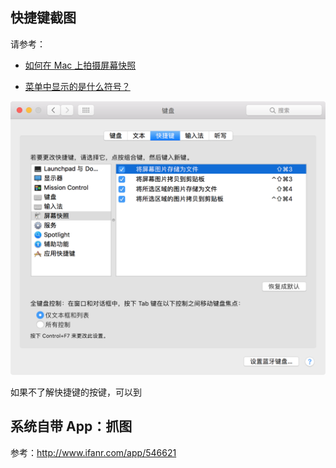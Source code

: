 ## 快捷键截图

请参考：

- <a href="https://support.apple.com/zh-cn/HT201361" target="_blank">如何在 Mac 上拍摄屏幕快照</a>

- <a href="https://support.apple.com/kb/PH18802?locale=zh_CN" target="_blank">菜单中显示的是什么符号？</a>

<img class="img-mac" src="/images/blog/5/1.png" width="668">

如果不了解快捷键的按键，可以到

## 系统自带 App：抓图

参考：<a href="http://www.ifanr.com/app/546621" target="_blank">http://www.ifanr.com/app/546621</a>